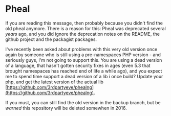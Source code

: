 # Pheal

If you are reading this message, then probably because you didn't find the old pheal anymore. There is a reason for this:
Pheal was deprecated several *years* ago, and you did ignore the deprecation notes on the README, the github project and the packagist packages.

I've recently been asked about problems with this very old version once again by someone who is still using a pre-namespaces PHP version - and seriously guys, I'm not going to support this. You are using a dead version of a language, that hasn't gotten security fixes in ages (even 5.3 that brought namespaces has reached end of life a while ago), and you expect me to spend time support a dead version of a lib i once build? Update your php, and get the latest version of the actual lib [https://github.com/3rdpartyeve/phealng](https://github.com/3rdpartyeve/phealng).

If you must, you can still find the old version in the backup branch, but be *warned* this repository will be deleted somewhen in 2016.
